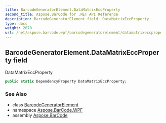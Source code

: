 ```yaml
---
title: BarcodeGeneratorElement.DataMatrixEccProperty
second_title: Aspose.BarCode for .NET API Reference
description: BarcodeGeneratorElement field. DataMatrixEccProperty
type: docs
weight: 2070
url: /net/aspose.barcode.wpf/barcodegeneratorelement/datamatrixeccproperty/
---
```

## BarcodeGeneratorElement.DataMatrixEccProperty field

DataMatrixEccProperty

```csharp
public static DependencyProperty DataMatrixEccProperty;
```

### See Also

* class [BarcodeGeneratorElement](../)
* namespace [Aspose.BarCode.WPF](../../../aspose.barcode.wpf/)
* assembly [Aspose.BarCode](../../../)


